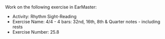 Work on the following exercise in EarMaster:
- Activity: Rhythm Sight-Reading
- Exercise Name: 4/4 - 4 bars: 32nd, 16th, 8th & Quarter notes - including rests
- Exercise Number: 25.8
